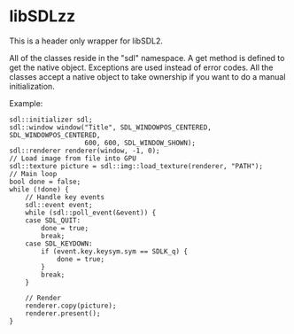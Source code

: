 # libSDLzz

This is a header only wrapper for libSDL2.

All of the classes reside in the "sdl" namespace.  A get method is
defined to get the native object.  Exceptions are used instead of
error codes.  All the classes accept a native object to take ownership
if you want to do a manual initialization.

Example:

    sdl::initializer sdl;
    sdl::window window("Title", SDL_WINDOWPOS_CENTERED, SDL_WINDOWPOS_CENTERED,
                       600, 600, SDL_WINDOW_SHOWN);
    sdl::renderer renderer(window, -1, 0);
    // Load image from file into GPU
    sdl::texture picture = sdl::img::load_texture(renderer, "PATH");
    // Main loop
    bool done = false;
    while (!done) {
        // Handle key events
        sdl::event event;
        while (sdl::poll_event(&event)) {
        case SDL_QUIT:
            done = true;
            break;
        case SDL_KEYDOWN:
            if (event.key.keysym.sym == SDLK_q) {
                done = true;
            }
            break;
        }

        // Render
        renderer.copy(picture);
        renderer.present();
    }
